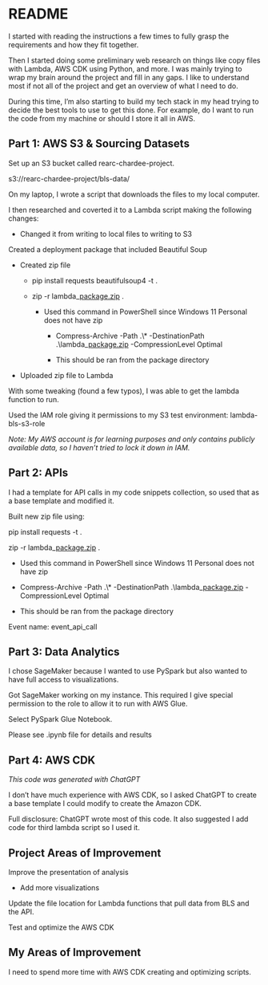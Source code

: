 
# README

I started with reading the instructions a few times to fully grasp the requirements and how they fit together. 



Then I started doing some preliminary web research on things like copy files with Lambda, AWS CDK using Python, and more. I was mainly trying to wrap my brain around the project and fill in any gaps. I like to understand most if not all of the project and get an overview of what I need to do.



During this time, I’m also starting to build my tech stack in my head trying to decide the best tools to use to get this done. For example, do I want to run the code from my machine or should I store it all in AWS.



## Part 1: AWS S3 & Sourcing Datasets

Set up an S3 bucket called rearc-chardee-project.

s3://rearc-chardee-project/bls-data/



On my laptop, I wrote a script that downloads the files to my local computer.



I then researched and coverted it to a Lambda script making the following changes:

- Changed it from writing to local files to writing to S3



Created a deployment package that included Beautiful Soup

- Created zip file

   - pip install requests beautifulsoup4 -t .

   - zip -r lambda\_[package.zip](package.zip) .

      - Used this command in PowerShell since Windows 11 Personal does not have zip

         - Compress-Archive -Path .\\\* -DestinationPath .\\lambda\_[package.zip](package.zip) -CompressionLevel Optimal

         - This should be ran from the package directory

- Uploaded zip file to Lambda



With some tweaking (found a few typos), I was able to get the lambda function to run.

Used the IAM role giving it permissions to my S3 test environment: lambda-bls-s3-role



*Note: My AWS account is for learning purposes and only contains publicly available data, so I haven’t tried to lock it down in IAM.*





## Part 2: APIs

I had a template for API calls in my code snippets collection, so used that as a base template and modified it.



Built new zip file using:

pip install requests -t .

zip -r lambda\_[package.zip](package.zip) .

- Used this command in PowerShell since Windows 11 Personal does not have zip

- Compress-Archive -Path .\\\* -DestinationPath .\\lambda\_[package.zip](package.zip) -CompressionLevel Optimal

- This should be ran from the package directory



Event name: event_api_call





## Part 3: Data Analytics

I chose SageMaker because I wanted to use PySpark but also wanted to have full access to visualizations.

Got SageMaker working on my instance. This required I give special permission to the role to allow it to run with AWS Glue. 

Select PySpark Glue Notebook.

Please see .ipynb file for details and results



## Part 4: AWS CDK

*This code was generated with ChatGPT*

I don’t have much experience with AWS CDK, so I asked ChatGPT to create a base template I could modify to create the Amazon CDK.

Full disclosure: ChatGPT wrote most of this code. It also suggested I add code for third lambda script so I used it.





## Project Areas of Improvement

Improve the presentation of analysis

- Add more visualizations

Update the file location for Lambda functions that pull data from BLS and the API.

Test and optimize the AWS CDK



## My Areas of Improvement

I need to spend more time with AWS CDK creating and optimizing scripts.


